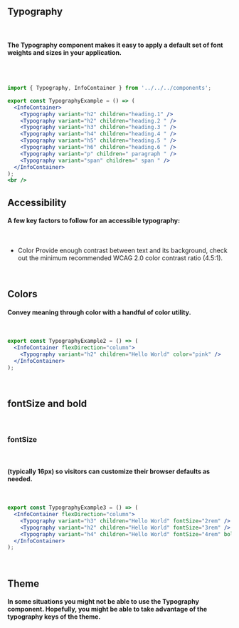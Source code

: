  

<h2 id='typography'>Typography</h2>
<br />

#### The Typography component makes it easy to apply a default set of font weights and sizes in your application.
<br />

<ex1></ex1>


 
~~~jsx

import { Typography, InfoContainer } from '../../../components';

export const TypographyExample = () => (
  <InfoContainer>
    <Typography variant="h2" children="heading.1" />
    <Typography variant="h2" children="heading.2 " />
    <Typography variant="h3" children="heading.3 " />
    <Typography variant="h4" children="heading.4 " />
    <Typography variant="h5" children="heading.5 " />
    <Typography variant="h6" children="heading.6 " />
    <Typography variant="p" children=" paragraph " />
    <Typography variant="span" children=" span " />
  </InfoContainer>
);
<br />


~~~
<h2 id="accessibility">Accessibility</h2>

#### A few key factors to follow for an accessible typography:

<br />

* Color Provide enough contrast between text and its background, check out the minimum recommended WCAG 2.0 color contrast ratio (4.5:1).

<br />


<h2 id="colors">Colors</h2>

#### Convey meaning through color with a handful of color utility.
<br />

<ex2></ex2>

 
~~~jsx
export const TypographyExample2 = () => (
  <InfoContainer flexDirection="column">
    <Typography variant="h2" children="Hello World" color="pink" />
  </InfoContainer>
);

~~~
<br />


<h2 id="fontSize">fontSize and bold</h2>

<br />

<h3 id='fontSize'>fontSize</h3> 
<br />

#### (typically 16px) so visitors can customize their browser defaults as needed.
<br />

<ex3></ex3>


~~~jsx
export const TypographyExample3 = () => (
  <InfoContainer flexDirection="column">
    <Typography variant="h3" children="Hello World" fontSize="2rem" />
    <Typography variant="h2" children="Hello World" fontSize="3rem" />
    <Typography variant="h4" children="Hello World" fontSize="4rem" bold />
  </InfoContainer>
);
~~~
<br />

<h2 id="theme">Theme</h2>

#### In some situations you might not be able to use the Typography component. Hopefully, you might be able to take advantage of the typography keys of the theme.

<br />
<br />
<h2 id='api' ></h2>



 